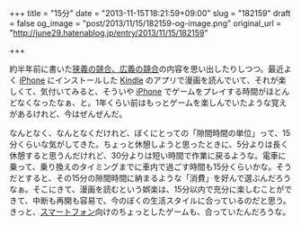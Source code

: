 +++
title = "15分"
date = "2013-11-15T18:21:59+09:00"
slug = "182159"
draft = false
og_image = "post/2013/11/15/182159-og-image.png"
original_url = "http://june29.hatenablog.jp/entry/2013/11/15/182159"

+++

<p>約半年前に書いた<a href="http://june29.hatenablog.jp/entry/2013/04/04/203416" title="狭義の競合、広義の競合 - 29%の純情な感情">狭義の競合、広義の競合</a>の内容を思い出したりしつつ。最近よく <a class="keyword" href="http://d.hatena.ne.jp/keyword/iPhone">iPhone</a> にインストールした <a class="keyword" href="http://d.hatena.ne.jp/keyword/Kindle">Kindle</a> のアプリで漫画を読んでいて、それが楽しくて、気付いてみると、そういや <a class="keyword" href="http://d.hatena.ne.jp/keyword/iPhone">iPhone</a> でゲームをプレイする時間がほとんどなくなったなぁ、と。1年くらい前はもっとゲームを楽しんでいたような覚えがあるけれど、今はぜんぜんだ。</p>
<p>なんとなく、なんとなくだけれど、ぼくにとっての「隙間時間の単位」って、15分くらいな気がしてきた。ちょっと休憩しようと思ったときに、5分よりは長く休憩すると思うんだけれど、30分よりは短い時間で作業に戻るような。電車に乗って、乗り換えのタイミングまでに車内で過ごす時間も15分くらいかな。そうだとすると、その15分の隙間時間に納まるような「消費」を好んで選ぶんだろうなぁ。そこにきて、漫画を読むという娯楽は、15分以内で充分に楽しむことができて、中断も再開も容易で、今のぼくの生活スタイルに合っているのだと思う。きっと、<a class="keyword" href="http://d.hatena.ne.jp/keyword/%A5%B9%A5%DE%A1%BC%A5%C8%A5%D5%A5%A9%A5%F3">スマートフォン</a>向けのちょっとしたゲームも、合っていたんだろうな。</p>
